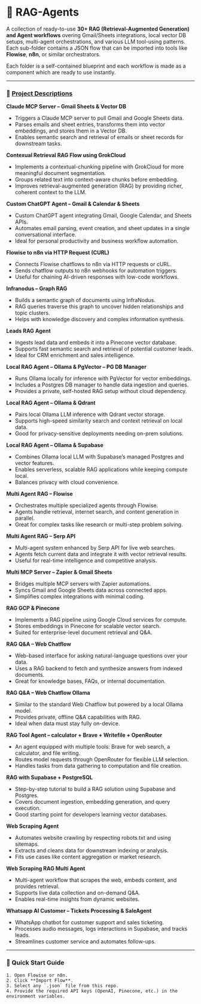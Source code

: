 # 🚀 RAG-Agents

A collection of ready-to-use **30+ RAG (Retrieval-Augmented Generation) and Agent workflows** overing Gmail/Sheets integrations, local vector DB setups, multi-agent orchestrations, and various LLM tool-using patterns. Each sub-folder contains a JSON flow that can be imported into tools like **Flowise**, **n8n**, or similar orchestrators. 

Each folder is a self-contained blueprint and each workflow is made as a component which are ready to use instantly. 

---

### 📂 [Project Descriptions](#-project-descriptions)

**Claude MCP Server – Gmail Sheets & Vector DB**  
- Triggers a Claude MCP server to pull Gmail and Google Sheets data.  
- Parses emails and sheet entries, transforms them into vector embeddings, and stores them in a Vector DB.  
- Enables semantic search and retrieval of emails or sheet records for downstream tasks.

**Contexual Retrieval RAG Flow using GrokCloud**  
- Implements a contextual-chunking pipeline with GrokCloud for more meaningful document segmentation.  
- Groups related text into context-aware chunks before embedding.  
- Improves retrieval-augmented generation (RAG) by providing richer, coherent context to the LLM.

**Custom ChatGPT Agent – Gmail & Calendar & Sheets**  
- Custom ChatGPT agent integrating Gmail, Google Calendar, and Sheets APIs.  
- Automates email parsing, event creation, and sheet updates in a single conversational interface.  
- Ideal for personal productivity and business workflow automation.

**Flowise to n8n via HTTP Request (CURL)**  
- Connects Flowise chatflows to n8n via HTTP requests or cURL.  
- Sends chatflow outputs to n8n webhooks for automation triggers.  
- Useful for chaining AI-driven responses with low-code workflows.

**Infranodus – Graph RAG**  
- Builds a semantic graph of documents using InfraNodus.  
- RAG queries traverse this graph to uncover hidden relationships and topic clusters.  
- Helps with knowledge discovery and complex information synthesis.

**Leads RAG Agent**  
- Ingests lead data and embeds it into a Pinecone vector database.  
- Supports fast semantic search and retrieval of potential customer leads.  
- Ideal for CRM enrichment and sales intelligence.

**Local RAG Agent – Ollama & PgVector – PG DB Manager**  
- Runs Ollama locally for inference with PgVector for vector embeddings.  
- Includes a Postgres DB manager to handle data ingestion and queries.  
- Provides a private, self-hosted RAG setup without cloud dependency.

**Local RAG Agent – Ollama & Qdrant**  
- Pairs local Ollama LLM inference with Qdrant vector storage.  
- Supports high-speed similarity search and context retrieval on local data.  
- Good for privacy-sensitive deployments needing on-prem solutions.

**Local RAG Agent – Ollama & Supabase**  
- Combines Ollama local LLM with Supabase’s managed Postgres and vector features.  
- Enables serverless, scalable RAG applications while keeping compute local.  
- Balances privacy with cloud convenience.

**Multi Agent RAG – Flowise**  
- Orchestrates multiple specialized agents through Flowise.  
- Agents handle retrieval, internet search, and content generation in parallel.  
- Great for complex tasks like research or multi-step problem solving.

**Multi Agent RAG – Serp API**  
- Multi-agent system enhanced by Serp API for live web searches.  
- Agents fetch current data and integrate it with vector retrieval results.  
- Useful for real-time intelligence and competitive analysis.

**Multi MCP Server – Zapier & Gmail Sheets**  
- Bridges multiple MCP servers with Zapier automations.  
- Syncs Gmail and Google Sheets data across connected apps.  
- Simplifies complex integrations with minimal coding.

**RAG GCP & Pinecone**  
- Implements a RAG pipeline using Google Cloud services for compute.  
- Stores embeddings in Pinecone for scalable vector search.  
- Suited for enterprise-level document retrieval and Q&A.

**RAG Q&A – Web Chatflow**  
- Web-based interface for asking natural-language questions over your data.  
- Uses a RAG backend to fetch and synthesize answers from indexed documents.  
- Great for knowledge bases, FAQs, or internal documentation.

**RAG Q&A – Web Chatflow Ollama**  
- Similar to the standard Web Chatflow but powered by a local Ollama model.  
- Provides private, offline Q&A capabilities with RAG.  
- Ideal when data must stay fully on-device.

**RAG Tool Agent – calculator + Brave + Writefile + OpenRouter**  
- An agent equipped with multiple tools: Brave for web search, a calculator, and file writing.  
- Routes model requests through OpenRouter for flexible LLM selection.  
- Handles tasks from data gathering to computation and file creation.

**RAG with Supabase + PostgreSQL**  
- Step-by-step tutorial to build a RAG solution using Supabase and Postgres.  
- Covers document ingestion, embedding generation, and query execution.  
- Good starting point for developers learning vector databases.

**Web Scraping Agent**  
- Automates website crawling by respecting robots.txt and using sitemaps.  
- Extracts and cleans data for downstream indexing or analysis.  
- Fits use cases like content aggregation or market research.

**Web Scraping RAG Multi Agent**  
- Multi-agent workflow that scrapes the web, embeds content, and provides retrieval.  
- Supports live data collection and on-demand Q&A.  
- Enables real-time insights from dynamic websites.

**Whatsapp AI Customer – Tickets Processing & SaleAgent**  
- WhatsApp chatbot for customer support and sales ticketing.  
- Processes audio messages, logs interactions in Supabase, and tracks leads.  
- Streamlines customer service and automates follow-ups.

---

### 🚀 Quick Start Guide

```
1. Open Flowise or n8n.
2. Click **Import Flow**.
3. Select any `.json` file from this repo.
4. Provide the required API keys (OpenAI, Pinecone, etc.) in the environment variables.
```





